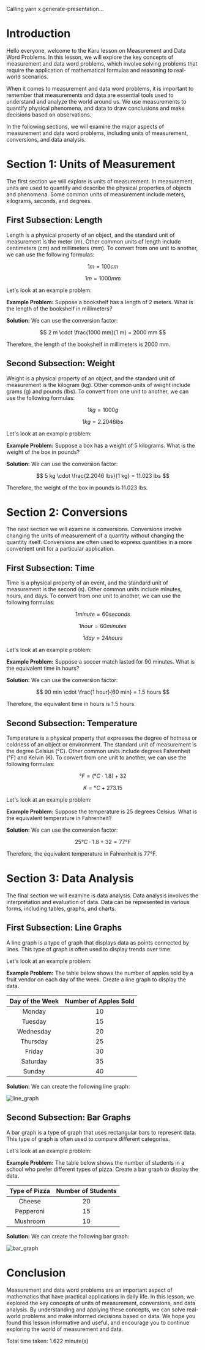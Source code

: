 
Calling yarn x generate-presentation...

# **Introduction**

Hello everyone, welcome to the Karu lesson on Measurement and Data Word Problems. In this lesson, we will explore the key concepts of measurement and data word problems, which involve solving problems that require the application of mathematical formulas and reasoning to real-world scenarios.

When it comes to measurement and data word problems, it is important to remember that measurements and data are essential tools used to understand and analyze the world around us. We use measurements to quantify physical phenomena, and data to draw conclusions and make decisions based on observations.

In the following sections, we will examine the major aspects of measurement and data word problems, including units of measurement, conversions, and data analysis.

# **Section 1: Units of Measurement**
The first section we will explore is units of measurement. In measurement, units are used to quantify and describe the physical properties of objects and phenomena. Some common units of measurement include meters, kilograms, seconds, and degrees.

## First Subsection: Length 
Length is a physical property of an object, and the standard unit of measurement is the meter (m). Other common units of length include centimeters (cm) and millimeters (mm). To convert from one unit to another, we can use the following formulas:

$$ 1 m = 100 cm $$

$$ 1 m = 1000 mm $$

Let's look at an example problem:

**Example Problem:** Suppose a bookshelf has a length of 2 meters. What is the length of the bookshelf in millimeters?

**Solution:** We can use the conversion factor:

$$ 2 m \cdot \frac{1000 mm}{1 m} = 2000 mm $$

Therefore, the length of the bookshelf in millimeters is 2000 mm.

## Second Subsection: Weight
Weight is a physical property of an object, and the standard unit of measurement is the kilogram (kg). Other common units of weight include grams (g) and pounds (lbs). To convert from one unit to another, we can use the following formulas:

$$ 1 kg = 1000 g $$

$$ 1 kg = 2.2046 lbs $$

Let's look at an example problem:

**Example Problem:** Suppose a box has a weight of 5 kilograms. What is the weight of the box in pounds?

**Solution:** We can use the conversion factor:

$$ 5 kg \cdot \frac{2.2046 lbs}{1 kg} = 11.023 lbs $$

Therefore, the weight of the box in pounds is 11.023 lbs.

# **Section 2: Conversions**

The next section we will examine is conversions. Conversions involve changing the units of measurement of a quantity without changing the quantity itself. Conversions are often used to express quantities in a more convenient unit for a particular application.

## First Subsection: Time
Time is a physical property of an event, and the standard unit of measurement is the second (s). Other common units include minutes, hours, and days. To convert from one unit to another, we can use the following formulas:

$$ 1 minute = 60 seconds $$

$$ 1 hour = 60 minutes $$

$$ 1 day = 24 hours $$

Let's look at an example problem:

**Example Problem:** Suppose a soccer match lasted for 90 minutes. What is the equivalent time in hours?

**Solution:** We can use the conversion factor:

$$ 90 min \cdot \frac{1 hour}{60 min} = 1.5 hours $$

Therefore, the equivalent time in hours is 1.5 hours.

## Second Subsection: Temperature 
Temperature is a physical property that expresses the degree of hotness or coldness of an object or environment. The standard unit of measurement is the degree Celsius (°C). Other common units include degrees Fahrenheit (°F) and Kelvin (K). To convert from one unit to another, we can use the following formulas:

$$ °F = (°C \cdot 1.8) + 32 $$

$$ K = °C + 273.15 $$

Let's look at an example problem:

**Example Problem:** Suppose the temperature is 25 degrees Celsius. What is the equivalent temperature in Fahrenheit?

**Solution:** We can use the conversion factor:

$$ 25°C \cdot 1.8 + 32 = 77°F $$

Therefore, the equivalent temperature in Fahrenheit is 77°F.

# **Section 3: Data Analysis**
The final section we will examine is data analysis. Data analysis involves the interpretation and evaluation of data. Data can be represented in various forms, including tables, graphs, and charts.

## First Subsection: Line Graphs
A line graph is a type of graph that displays data as points connected by lines. This type of graph is often used to display trends over time. 

Let's look at an example problem:

**Example Problem:** The table below shows the number of apples sold by a fruit vendor on each day of the week. Create a line graph to display the data.

|Day of the Week|Number of Apples Sold|
|:---:|:---:|
|Monday|10|
|Tuesday|15|
|Wednesday|20|
|Thursday|25|
|Friday|30|
|Saturday|35|
|Sunday|40|

**Solution:** We can create the following line graph:

![line_graph](https://i.imgur.com/elMSUC8.png)

## Second Subsection: Bar Graphs
A bar graph is a type of graph that uses rectangular bars to represent data. This type of graph is often used to compare different categories.

Let's look at an example problem:

**Example Problem:** The table below shows the number of students in a school who prefer different types of pizza. Create a bar graph to display the data.

|Type of Pizza|Number of Students|
|:---:|:---:|
|Cheese|20|
|Pepperoni|15|
|Mushroom|10|

**Solution:** We can create the following bar graph:

![bar_graph](https://i.imgur.com/Sh3FXhb.png)

# **Conclusion**
Measurement and data word problems are an important aspect of mathematics that have practical applications in daily life. In this lesson, we explored the key concepts of units of measurement, conversions, and data analysis. By understanding and applying these concepts, we can solve real-world problems and make informed decisions based on data. We hope you found this lesson informative and useful, and encourage you to continue exploring the world of measurement and data.

Total time taken: 1.622 minute(s)


